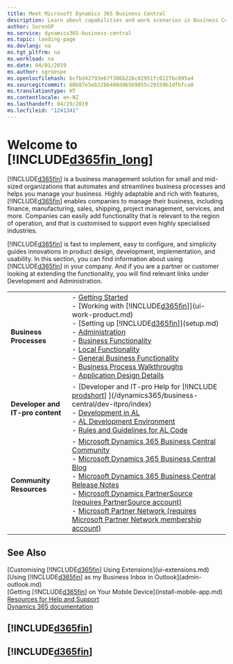 ```yaml
---
title: Meet Microsoft Dynamics 365 Business Central
description: Learn about capabilities and work scenarios in Business Central, a business management solution for small and mid-sized organisations.
author: SorenGP
ms.service: dynamics365-business-central
ms.topic: landing-page
ms.devlang: na
ms.tgt_pltfrm: na
ms.workload: na
ms.date: 04/01/2019
ms.author: sgroespe
ms.openlocfilehash: bcfbd42793e67f306b226c02951fc0227bc095a4
ms.sourcegitcommit: 60b87e5eb32bb408dd65b9855c29159b1dfbfca8
ms.translationtype: HT
ms.contentlocale: en-NZ
ms.lasthandoff: 04/29/2019
ms.locfileid: "1241341"
---
```

# <a name="welcome-to-included365finlongincludesd365finlongmdmd"></a>Welcome to [!INCLUDE[d365fin_long](includes/d365fin_long_md.md)]
[!INCLUDE[d365fin](includes/d365fin_md.md)] is a business management solution for small and mid-sized organizations that automates and streamlines business processes and helps you manage your business. Highly adaptable and rich with features, [!INCLUDE[d365fin](includes/d365fin_md.md)] enables companies to manage their business, including finance, manufacturing, sales, shipping, project management, services, and more. Companies can easily add functionality that is relevant to the region of operation, and that is customised to support even highly specialised industries.

[!INCLUDE[d365fin](includes/d365fin_md.md)] is fast to implement, easy to configure, and simplicity guides innovations in product design, development, implementation, and usability. In this section, you can find information about using [!INCLUDE[d365fin](includes/d365fin_md.md)] in your company. And if you are a partner or customer looking at extending the functionality, you will find relevant links under Development and Administration.  

|||  
|-|-|  
|**Business Processes**|-   [Getting Started](product-get-started.md)<br />-   [Working with [!INCLUDE[d365fin](includes/d365fin_md.md)]](ui-work-product.md)<br />-   [Setting up [!INCLUDE[d365fin](includes/d365fin_md.md)]](setup.md)<br />-   [Administration](admin-setup-and-administration.md)<br />-   [Business Functionality](across-business-functionality.md)<br />-   [Local Functionality](LocalFunctionality/Austria/austria-local-functionality.md)<br />-   [General Business Functionality](ui-across-business-areas.md)<br />-   [Business Process Walkthroughs](walkthrough-business-process-walkthroughs.md)<br />-   [Application Design Details](design-details-application-design.md)|  
|**Developer and IT-pro content**|-   [Developer and IT-pro Help for [!INCLUDE [prodshort](includes/prodshort.md)] ](/dynamics365/business-central/dev-itpro/index)<br />-   [Development in AL](/dynamics365/business-central/dev-itpro/developer/devenv-dev-overview)<br />-   [AL Development Environment](/dynamics365/business-central/dev-itpro/developer/devenv-reference-overview)<br />-   [Rules and Guidelines for AL Code](/dynamics365/business-central/dev-itpro/compliance/apptest-overview)|  
|**Community Resources**|-   [Microsoft Dynamics 365 Business Central Community](https://community.dynamics.com/business)<br />-   [Microsoft Dynamics 365 Business Central Blog](https://community.dynamics.com/business/b/financials)<br />-   [Microsoft Dynamics 365 Business Central Release Notes](https://go.microsoft.com/fwlink/?linkid=2047422)<br />-   [Microsoft Dynamics PartnerSource \(requires PartnerSource account\)](https://mbs.microsoft.com/partnersource)<br />-   [Microsoft Partner Network \(requires Microsoft Partner Network membership account\)](https://mspartner.microsoft.com/en/us/windows/index.aspx)|  

## <a name="see-also"></a>See Also

[Customising [!INCLUDE[d365fin](includes/d365fin_md.md)] Using Extensions](ui-extensions.md)  
[Using [!INCLUDE[d365fin](includes/d365fin_md.md)] as my Business Inbox in Outlook](admin-outlook.md)  
[Getting [!INCLUDE[d365fin](includes/d365fin_md.md)] on Your Mobile Device](install-mobile-app.md)  
[Resources for Help and Support](product-help-and-support.md)  
[Dynamics 365 documentation](https://docs.microsoft.com/en-us/dynamics365/#pivot=solutions&panel=solutions_financials)  

## [!INCLUDE[d365fin](includes/free_trial_md.md)]
## [!INCLUDE[d365fin](includes/training_link_md.md)]
